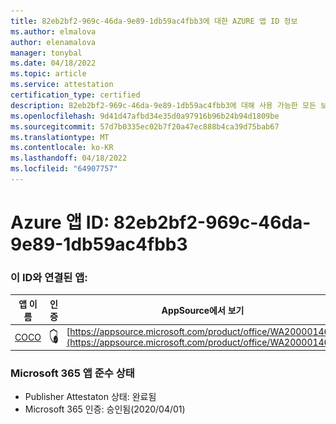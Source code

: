 ```yaml
---
title: 82eb2bf2-969c-46da-9e89-1db59ac4fbb3에 대한 AZURE 앱 ID 정보
ms.author: elmalova
author: elenamalova
manager: tonybal
ms.date: 04/18/2022
ms.topic: article
ms.service: attestation
certification_type: certified
description: 82eb2bf2-969c-46da-9e89-1db59ac4fbb3에 대해 사용 가능한 모든 보안 및 규정 준수 정보입니다.
ms.openlocfilehash: 9d41d47afbd34e35d0a97916b96b24b94d1809be
ms.sourcegitcommit: 57d7b0335ec02b7f20a47ec888b4ca39d75bab67
ms.translationtype: MT
ms.contentlocale: ko-KR
ms.lasthandoff: 04/18/2022
ms.locfileid: "64907757"
---
```

# <a name="azure-app-id-82eb2bf2-969c-46da-9e89-1db59ac4fbb3"></a>Azure 앱 ID: 82eb2bf2-969c-46da-9e89-1db59ac4fbb3


### <a name="apps-associated-with-this-id"></a>이 ID와 연결된 앱:
| **앱 이름** | **인증** | **AppSource에서 보기** |
|--------------|---------------|-----------------------|
| [COCO](../forward/WA200001468.md) | <img alt="Certified application badge" src="../media/certified-badge.png" height="25" width="25" /> | [https://appsource.microsoft.com/product/office/WA200001468](https://appsource.microsoft.com/product/office/WA200001468) |

### <a name="microsoft-365-app-compliance-status"></a>Microsoft 365 앱 준수 상태
- Publisher Attestaton 상태: 완료됨
- Microsoft 365 인증: 승인됨(2020/04/01)
